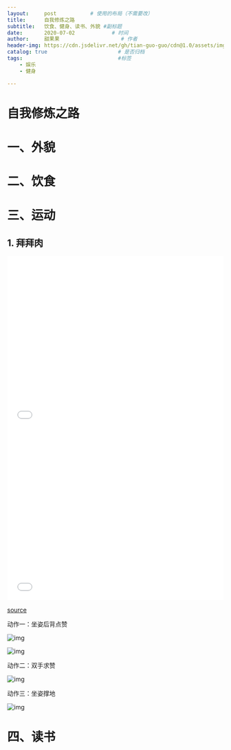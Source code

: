 ```yaml
---
layout:     post           # 使用的布局（不需要改）
title:      自我修炼之路
subtitle:   饮食、健身、读书、外貌 #副标题
date:       2020-07-02            # 时间
author:     甜果果                    # 作者
header-img: https://cdn.jsdelivr.net/gh/tian-guo-guo/cdn@1.0/assets/img/post-bg-swift.jpg    #背景图片
catalog: true                       # 是否归档
tags:                               #标签
    - 娱乐
    - 健身

---
```


# 自我修炼之路

# 一、外貌



# 二、饮食



# 三、运动

## 1. 拜拜肉

<iframe height="400" width="100%" src="//player.bilibili.com/player.html?aid=3534854&bvid=BV1Gs411R7ge&cid=5627945&page=1" scrolling="no" border="0" frameborder="no" framespacing="0" allowfullscreen="true"> </iframe>





<iframe height="400" width="100%" src="//player.bilibili.com/player.html?aid=3534854&bvid=BV1Gs411R7ge&cid=5908348&page=2" scrolling="no" border="0" frameborder="no" framespacing="0" allowfullscreen="true"> </iframe>

[source](https://www.zhihu.com/question/20756458/answer/1300297259)

动作一：坐姿后背点赞

![img](https://pic3.zhimg.com/50/v2-3530868bc62f30b2f3f523836b1e62c7_hd.webp)

![img](https://pic4.zhimg.com/50/v2-28d6f81a0945fda716c66c49aaf285c2_hd.webp)

动作二：双手求赞

![img](https://pic4.zhimg.com/50/v2-f5dc568ad80a69dfa3fb585dba2786d2_hd.webp)

动作三：坐姿撑地

![img](https://pic3.zhimg.com/50/v2-85498511d2b1d2633574ea2c1a5342c1_hd.webp)



# 四、读书

